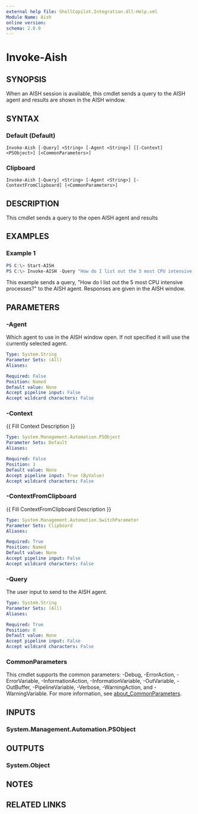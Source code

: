 ```yaml
---
external help file: ShellCopilot.Integration.dll-Help.xml
Module Name: Aish
online version:
schema: 2.0.0
---
```


# Invoke-Aish

## SYNOPSIS
When an AISH session is available, this cmdlet sends a query to the AISH agent and results are shown in the AISH window.

## SYNTAX

### Default (Default)
```
Invoke-Aish [-Query] <String> [-Agent <String>] [[-Context] <PSObject>] [<CommonParameters>]
```

### Clipboard
```
Invoke-Aish [-Query] <String> [-Agent <String>] [-ContextFromClipboard] [<CommonParameters>]
```

## DESCRIPTION
This cmdlet sends a query to the open AISH agent and results
## EXAMPLES

### Example 1
```powershell
PS C:\> Start-AISH
PS C:\> Invoke-AISH -Query "How do I list out the 5 most CPU intensive processes?"
```

This example sends a query, "How do I list out the 5 most CPU intensive processes?" to the AISH
agent. Responses are given in the AISH window.

## PARAMETERS

### -Agent
Which agent to use in the AISH window open. If not specified it will use the currently selected
agent.

```yaml
Type: System.String
Parameter Sets: (All)
Aliases:

Required: False
Position: Named
Default value: None
Accept pipeline input: False
Accept wildcard characters: False
```

### -Context
{{ Fill Context Description }}

```yaml
Type: System.Management.Automation.PSObject
Parameter Sets: Default
Aliases:

Required: False
Position: 1
Default value: None
Accept pipeline input: True (ByValue)
Accept wildcard characters: False
```

### -ContextFromClipboard
{{ Fill ContextFromClipboard Description }}

```yaml
Type: System.Management.Automation.SwitchParameter
Parameter Sets: Clipboard
Aliases:

Required: True
Position: Named
Default value: None
Accept pipeline input: False
Accept wildcard characters: False
```

### -Query
The user input to send to the AISH agent.

```yaml
Type: System.String
Parameter Sets: (All)
Aliases:

Required: True
Position: 0
Default value: None
Accept pipeline input: False
Accept wildcard characters: False
```

### CommonParameters
This cmdlet supports the common parameters: -Debug, -ErrorAction, -ErrorVariable, -InformationAction, -InformationVariable, -OutVariable, -OutBuffer, -PipelineVariable, -Verbose, -WarningAction, and -WarningVariable. For more information, see [about_CommonParameters](http://go.microsoft.com/fwlink/?LinkID=113216).

## INPUTS

### System.Management.Automation.PSObject
## OUTPUTS

### System.Object
## NOTES

## RELATED LINKS
